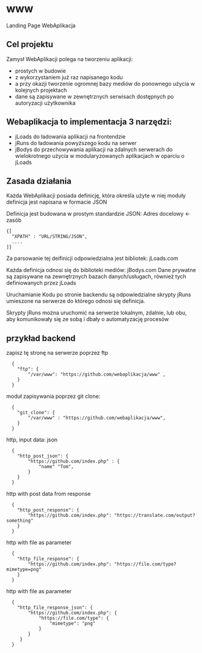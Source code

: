 # www
Landing Page WebAplikacja

## Cel projektu

Zamysł WebAplikacji polega na tworzeniu aplikacji:
+ prostych w budowie
+ z wykorzystaniem już raz napisanego kodu
+ a przy okazji tworzenie ogromnej bazy mediów do ponownego użycia w kolejnych projektach
+ dane są zapisywane w zewnętrznych serwisach dostępnych po autoryzacji użytkownika

## Webaplikacja to implementacja 3 narzędzi:
+ jLoads do ładowania aplikacji na frontendzie
+ jRuns do ładowania powyższego kodu na serwer
+ jBodys do przechowywania aplikacji na zdalnych serwerach do wielokrotnego użycia w modularyzowanych aplikacjach w oparciu o jLoads


## Zasada działania

Każda WebAplikacji posiada definicję, która określa użyte w niej moduły
definicja jest napisana w formacie JSON

Definicja jest budowana w prostym standardzie JSON:
Adres docelowy  <-  zasób

    {[
      "XPATH" : "URL/STRING/JSON",
      ....
    ]}
    
Za parsowanie tej deifinicji odpowiedzialna jest bibliotek: jLoads.com

Każda definicja odnosi się do biblioteki mediów: jBodys.com
Dane prywatne są zapisywane na zewnętrznych bazach danych/usługach, również tych definiowanych przez jLoads

Uruchamianie Kodu po stronie backendu są odpowiedzialne skrypty jRuns umieszone na serwerze
do którego odnosi się definicja.

Skrypty jRuns można uruchomić na serwerze lokalnym, zdalnie, lub obu, aby komunikowały się ze sobą i dbały o automatyzację procesów


## przykład backend

zapisz tę stronę na serwerze poprzez ftp



      {            
        "ftp": {        
            "/var/www": "https://github.com/webaplikacja/www" ,
        }
      }
      

moduł zapisywania poprzez git clone:

      {            
        "git_clone": {        
            "/var/www" : "https://github.com/webaplikacja/www",
        }
      }      
      

http, input data: json

      {            
        "http_post_json": {        
            "https://github.com/index.php" : {
                "name" "Tom",
            }
        }
      }       
      
 
http with post data from response

      {            
        "http_post_response": {        
            "https://github.com/index.php": "https://translate.com/output?something"
        }
      }   


http with file as parameter

      {            
        "http_file_response": {        
            "https://github.com/index.php": "https://file.com/type?mimetype=png"
        }
      }   


http with file as parameter

      {            
        "http_file_response_json": {        
            "https://github.com/index.php": {
                "https://file.com/type": {
                    "mimetype": "png"
                }
            }
         }
      }  
